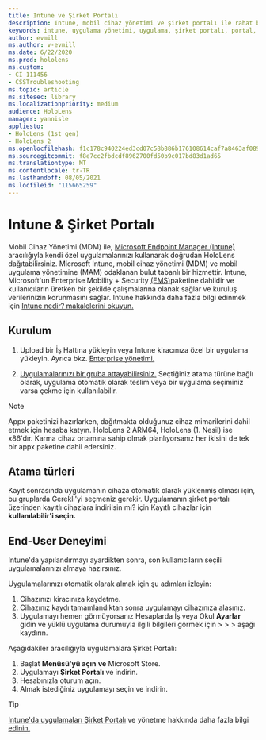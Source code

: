 ```yaml
---
title: Intune ve Şirket Portalı
description: Intune, mobil cihaz yönetimi ve şirket portalı ile rahat bir kullanıcı deneyimi ayarlamayı, atamayı ve oluşturmayı öğrenin.
keywords: intune, uygulama yönetimi, uygulama, şirket portalı, portal, hololens
author: evmill
ms.author: v-evmill
ms.date: 6/22/2020
ms.prod: hololens
ms.custom:
- CI 111456
- CSSTroubleshooting
ms.topic: article
ms.sitesec: library
ms.localizationpriority: medium
audience: HoloLens
manager: yannisle
appliesto:
- HoloLens (1st gen)
- HoloLens 2
ms.openlocfilehash: f1c178c940224ed3cd07c58b886b176108614caf7a8463af089e2f2357f45553
ms.sourcegitcommit: f8e7cc2fbdcdf8962700fd50b9c017bd83d1ad65
ms.translationtype: MT
ms.contentlocale: tr-TR
ms.lasthandoff: 08/05/2021
ms.locfileid: "115665259"
---
```

# <a name="intune--company-portal"></a>Intune & Şirket Portalı

Mobil Cihaz Yönetimi (MDM) ile, [Microsoft Endpoint Manager (Intune)](/intune/windows-holographic-for-business) aracılığıyla kendi özel uygulamalarınızı kullanarak doğrudan HoloLens dağıtabilirsiniz. Microsoft Intune, mobil cihaz yönetimi (MDM) ve mobil uygulama yönetimine (MAM) odaklanan bulut tabanlı bir hizmettir. Intune, Microsoft'un Enterprise Mobility + Security [(EMS)](https://www.microsoft.com/microsoft-365/enterprise-mobility-security)paketine dahildir ve kullanıcıların üretken bir şekilde çalışmalarına olanak sağlar ve kuruluş verilerinizin korunmasını sağlar. Intune hakkında daha fazla bilgi edinmek için [Intune nedir? makalelerini okuyun.](/mem/intune/fundamentals/what-is-intune)

## <a name="setup"></a>Kurulum

1. Upload bir İş Hattına yükleyin veya Intune kiracınıza özel bir uygulama yükleyin. Ayrıca bkz. [Enterprise yönetimi.](/windows/client-management/mdm/enterprise-app-management)

2. [Uygulamalarınızı bir gruba attayabilirsiniz.](/mem/intune/apps/apps-deploy) Seçtiğiniz atama türüne bağlı olarak, uygulama otomatik olarak teslim veya bir uygulama seçiminiz varsa çekme için kullanılabilir.

> [!NOTE]
> Appx paketinizi hazırlarken, dağıtmakta olduğunuz cihaz mimarilerini dahil etmek için hesaba katyın. HoloLens 2 ARM64, HoloLens (1. Nesil) ise x86'dır. Karma cihaz ortamına sahip olmak planlıyorsanız her ikisini de tek bir appx paketine dahil edersiniz.

## <a name="assignment-types"></a>Atama türleri

Kayıt sonrasında uygulamanın cihaza otomatik olarak yüklenmiş olması  için, bu gruplarda Gerekli'yi seçmeniz gerekir.
Uygulamanın şirket portalı üzerinden kayıtlı cihazlara indirilsin mi? için Kayıtlı cihazlar için **kullanılabilir'i seçin.**

## <a name="end-user-experience"></a>End-User Deneyimi

Intune'da yapılandırmayı ayardikten sonra, son kullanıcıların seçili uygulamalarınızı almaya hazırsınız.

Uygulamalarınızı otomatik olarak almak için şu adımları izleyin:

1. Cihazınızı kiracınıza kaydetme.
2. Cihazınız kaydı tamamlandıktan sonra uygulamayı cihazınıza alasınız.
3. Uygulamayı hemen görmüyorsanız Hesaplarda İş veya Okul **Ayarlar** gidin ve yüklü uygulama durumuyla ilgili bilgileri görmek için  >    >    >   aşağı kaydırın.

Aşağıdakiler aracılığıyla uygulamalara Şirket Portalı:

1. Başlat **Menüsü'yü açın** **ve** Microsoft Store.
2. Uygulamayı **Şirket Portalı** ve indirin.
3. Hesabınızla oturum açın.
4. Almak istediğiniz uygulamayı seçin ve indirin.

> [!Tip]
> [Intune'da uygulamaları Şirket Portalı](/mem/intune/apps/company-portal-app) ve yönetme hakkında daha fazla bilgi [edinin.](/mem/intune/fundamentals/windows-holographic-for-business#deploy-and-manage-apps)
